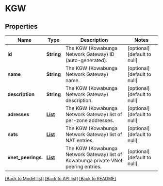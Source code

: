 # KGW
## Properties

| Name | Type | Description | Notes |
|------------ | ------------- | ------------- | -------------|
| **id** | **String** | The KGW (Kowabunga Network Gateway) ID (auto-generated). | [optional] [default to null] |
| **name** | **String** | The KGW (Kowabunga Network Gateway) name. | [optional] [default to null] |
| **description** | **String** | The KGW (Kowabunga Network Gateway) description. | [optional] [default to null] |
| **adresses** | [**List**](KGWZoneSettings.md) | The KGW (Kowabunga Network Gateway) list of per-zone addresses. | [optional] [default to null] |
| **nats** | [**List**](KGWNat.md) | The KGW (Kowabunga Network Gateway) list of NAT entries. | [optional] [default to null] |
| **vnet\_peerings** | [**List**](KGWVnetPeering.md) | The KGW (Kowabunga Network Gateway) list of Kowabunga private VNet peering entries. | [optional] [default to null] |

[[Back to Model list]](../README.md#documentation-for-models) [[Back to API list]](../README.md#documentation-for-api-endpoints) [[Back to README]](../README.md)


